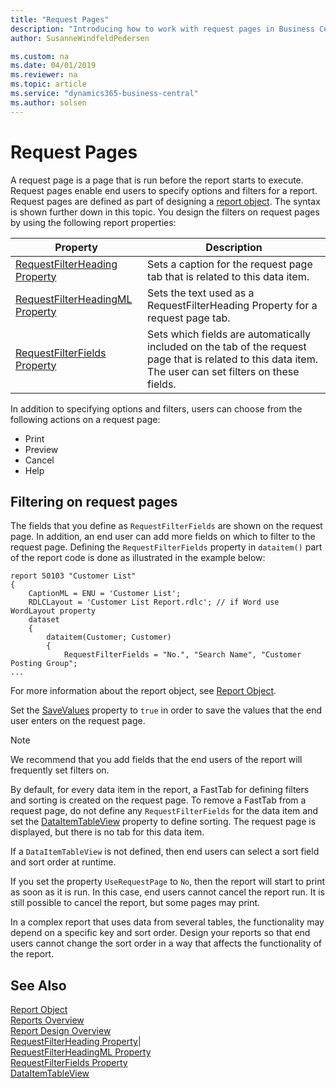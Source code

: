```yaml
---
title: "Request Pages"
description: "Introducing how to work with request pages in Business Central."
author: SusanneWindfeldPedersen

ms.custom: na
ms.date: 04/01/2019
ms.reviewer: na
ms.topic: article
ms.service: "dynamics365-business-central"
ms.author: solsen
---
```


# Request Pages
A request page is a page that is run before the report starts to execute. Request pages enable end users to specify options and filters for a report. Request pages are defined as part of designing a [report object](devenv-report-object.md). The syntax is shown further down in this topic. You design the filters on request pages by using the following report properties:

|Property|Description|
|--------|-----------|
|[RequestFilterHeading Property](properties/devenv-requestfilterheading-property.md)|Sets a caption for the request page tab that is related to this data item.|
|[RequestFilterHeadingML Property](properties/devenv-requestfilterheadingml-property.md)|Sets the text used as a RequestFilterHeading Property for a request page tab.|
|[RequestFilterFields Property](properties/devenv-requestfilterfields-property.md)|Sets which fields are automatically included on the tab of the request page that is related to this data item. The user can set filters on these fields.|

In addition to specifying options and filters, users can choose from the following actions on a request page:

- Print
- Preview
- Cancel
- Help

## Filtering on request pages

The fields that you define as `RequestFilterFields` are shown on the request page. In addition, an end user can add more fields on which to filter to the request page. Defining the `RequestFilterFields` property in `dataitem()` part of the report code is done as illustrated in the example below:

```
report 50103 "Customer List"
{
    CaptionML = ENU = 'Customer List';
    RDLCLayout = 'Customer List Report.rdlc'; // if Word use WordLayout property
    dataset
    {
        dataitem(Customer; Customer)
        {
            RequestFilterFields = "No.", "Search Name", "Customer Posting Group";
...
```
For more information about the report object, see [Report Object](devenv-report-object.md).

Set the [SaveValues](properties/devenv-savevalues-property.md) property to `true` in order to save the values that the end user enters on the request page.

> [!NOTE]  
> We recommend that you add fields that the end users of the report will frequently set filters on.

By default, for every data item in the report, a FastTab for defining filters and sorting is created on the request page. To remove a FastTab from a request page, do not define any `RequestFilterFields` for the data item and set the [DataItemTableView](properties/devenv-dataitemtableview-property.md) property to define sorting. The request page is displayed, but there is no tab for this data item.

If a `DataItemTableView` is not defined, then end users can select a sort field and sort order at runtime.

If you set the property `UseRequestPage` to `No`, then the report will start to print as soon as it is run. In this case, end users cannot cancel the report run. It is still possible to cancel the report, but some pages may print.

In a complex report that uses data from several tables, the functionality may depend on a specific key and sort order. Design your reports so that end users cannot change the sort order in a way that affects the functionality of the report.

## See Also
[Report Object](devenv-report-object.md)  
[Reports Overview](devenv-reports.md)  
[Report Design Overview](devenv-report-design-overview.md)  
[RequestFilterHeading Property](properties/devenv-requestfilterheading-property.md)|  
[RequestFilterHeadingML Property](properties/devenv-requestfilterheadingml-property.md)  
[RequestFilterFields Property](properties/devenv-requestfilterfields-property.md)  
[DataItemTableView](properties/devenv-dataitemtableview-property.md)  
